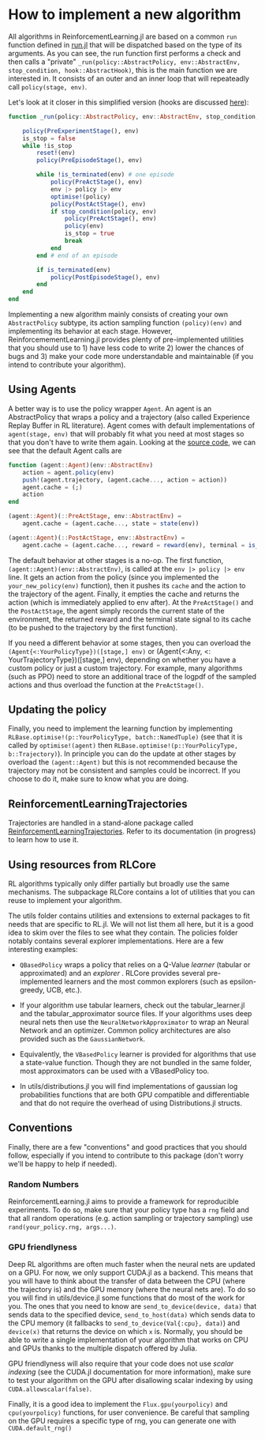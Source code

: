 # How to implement a new algorithm

All algorithms in ReinforcementLearning.jl are based on a common `run` function defined in [run.jl](https://github.com/JuliaReinforcementLearning/ReinforcementLearning.jl/blob/main/src/ReinforcementLearningCore/src/core/run.jl) that will be dispatched based on the type of its arguments. As you can see, the run function first performs a check and then calls a "private" `_run(policy::AbstractPolicy, env::AbstractEnv, stop_condition, hook::AbstractHook)`, this is the main function we are interested in. It consists of an outer and an inner loop that will repeateadly call `policy(stage, env)`. 

Let's look at it closer in this simplified version (hooks are discussed [here](./How_to_use_hooks.md)):

```julia
function _run(policy::AbstractPolicy, env::AbstractEnv, stop_condition, hook::AbstractHook)

    policy(PreExperimentStage(), env)
    is_stop = false
    while !is_stop
        reset!(env)
        policy(PreEpisodeStage(), env)

        while !is_terminated(env) # one episode
            policy(PreActStage(), env)
            env |> policy |> env
            optimise!(policy)
            policy(PostActStage(), env)
            if stop_condition(policy, env)
                policy(PreActStage(), env)
                policy(env)
                is_stop = true
                break
            end
        end # end of an episode

        if is_terminated(env)
            policy(PostEpisodeStage(), env)
        end
    end
end
```

Implementing a new algorithm mainly consists of creating your own `AbstractPolicy` subtype, its action sampling function `(policy)(env)` and implementing its behavior at each stage. However, ReinforcemementLearning.jl provides plenty of pre-implemented utilities that you should use to 1) have less code to write 2) lower the chances of bugs and 3) make your code more understandable and maintainable (if you intend to contribute your algorithm). 

## Using Agents
A better way is to use the policy wrapper `Agent`. An agent is an AbstractPolicy that wraps a policy and a trajectory (also called Experience Replay Buffer in RL literature). Agent comes with default implementations of `agent(stage, env)` that will probably fit what you need at most stages so that you don't have to write them again. Looking at the [source code](https://github.com/JuliaReinforcementLearning/ReinforcementLearning.jl/blob/main/src/ReinforcementLearningCore/src/policies/agent.jl/), we can see that the default Agent calls are  

```julia
function (agent::Agent)(env::AbstractEnv)
    action = agent.policy(env)
    push!(agent.trajectory, (agent.cache..., action = action))
    agent.cache = (;)
    action
end

(agent::Agent)(::PreActStage, env::AbstractEnv) =
    agent.cache = (agent.cache..., state = state(env))

(agent::Agent)(::PostActStage, env::AbstractEnv) =
    agent.cache = (agent.cache..., reward = reward(env), terminal = is_terminated(env))
```

The default behavior at other stages is a no-op. The first function, `(agent::Agent)(env::AbstractEnv)`, is called at the `env |> policy |> env` line. It gets an action from the policy (since you implemented the `your_new_policy(env)` function), then it pushes its `cache` and the action to the trajectory of the agent. Finally, it empties the cache and returns the action (which is immediately applied to env after). At the `PreActStage()` and the `PostActStage`, the agent simply records the current state of the environment, the returned reward and the terminal state signal to its cache (to be pushed to the trajectory by the first function).

If you need a different behavior at some stages, then you can overload the `(Agent{<:YourPolicyType})([stage,] env)` or (Agent{<:Any, <: YourTrajectoryType})([stage,] env), depending on whether you have a custom policy or just a custom trajectory. For example, many algorithms (such as PPO) need to store an additional trace of the logpdf of the sampled actions and thus overload the function at the `PreActStage()`.

## Updating the policy

Finally, you need to implement the learning function by implementing `RLBase.optimise!(p::YourPolicyType, batch::NamedTuple)` (see that it is called by `optimise!(agent)` then `RLBase.optimise!(p::YourPolicyType, b::Trajectory)`). 
In principle you can do the update at other stages by overload the `(agent::Agent)` but this is not recommended because the trajectory may not be consistent and samples could be incorrect. If you choose to do it, make sure to know what you are doing. 

## ReinforcementLearningTrajectories

Trajectories are handled in a stand-alone package called [ReinforcementLearningTrajectories](https://github.com/JuliaReinforcementLearning/ReinforcementLearningTrajectories.jl). Refer to its documentation (in progress) to learn how to use it.

## Using resources from RLCore

RL algorithms typically only differ partially  but broadly use the same mechanisms. The subpackage RLCore contains a lot of utilities that you can reuse to implement your algorithm.

The utils folder contains utilities and extensions to external packages to fit needs that are specific to RL.jl. We will not list them all here, but it is a good idea to skim over the files to see what they contain. The policies folder notably contains several explorer implementations. Here are a few interesting examples:

- `QBasedPolicy` wraps a policy that relies on a Q-Value _learner_ (tabular or approximated) and an _explorer_ . 
RLCore provides several pre-implemented learners and the most common explorers (such as epsilon-greedy, UCB, etc.). 

- If your algorithm use tabular learners, check out the tabular_learner.jl and the tabular_approximator source files. If your algorithms uses deep neural nets then use the `NeuralNetworkApproximator` to wrap an Neural Network and an optimizer. Common policy architectures are also provided such as the `GaussianNetwork`.

- Equivalently, the `VBasedPolicy` learner is provided for algorithms that use a state-value function. Though they are not bundled in the same folder, most approximators can be used with a VBasedPolicy too.

<!--- ### Batch samplers
 Since this is going to be outdated soon, I'll write this part later on when Trajectories.jl will be done -->

- In utils/distributions.jl you will find implementations of gaussian log probabilities functions that are both GPU compatible and differentiable and that do not require the overhead of using Distributions.jl structs.

## Conventions
Finally, there are a few "conventions" and good practices that you should follow, especially if you intend to contribute to this package (don't worry we'll be happy to help if needed).
 
### Random Numbers
ReinforcementLearning.jl aims to provide a framework for reproducible experiments. To do so, make sure that your policy type has a `rng` field and that all random operations (e.g. action sampling or trajectory sampling) use `rand(your_policy.rng, args...)`.

### GPU friendlyness
Deep RL algorithms are often much faster when the neural nets are updated on a GPU. For now, we only support CUDA.jl as a backend. This means that you will have to think about the transfer of data between the CPU (where the trajectory is) and the GPU memory (where the neural nets are). To do so you will find in utils/device.jl some functions that do most of the work for you. The ones that you need to know are `send_to_device(device, data)` that sends data to the specified device, `send_to_host(data)` which sends data to the CPU memory (it fallbacks to `send_to_device(Val{:cpu}, data)`) and `device(x)` that returns the device on which `x` is. 
Normally, you should be able to write a single implementation of your algorithm that works on CPU and GPUs thanks to the multiple dispatch offered by Julia.

GPU friendlyness will also require that your code does not use _scalar indexing_ (see the CUDA.jl documentation for more information), make sure to test your algorithm on the GPU after disallowing scalar indexing by using `CUDA.allowscalar(false)`.

Finally, it is a good idea to implement the `Flux.gpu(yourpolicy)` and `cpu(yourpolicy)` functions, for user convenience. Be careful that sampling on the GPU requires a specific type of rng, you can generate one with `CUDA.default_rng()`
